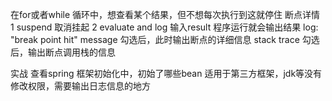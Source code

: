 在for或者while 循环中，想查看某个结果，但不想每次执行到这就停住
断点详情
 1 suspend 取消挂起
 2 evaluate and log     输入result  程序运行就会输出结果
   log: "break point hit" message  勾选后，此时输出断点的详细信息
   stack trace           勾选后，输出断点调用栈的信息
   
 
实战
 查看spring 框架初始化中，初始了哪些bean 
 适用于第三方框架，jdk等没有修改权限，需要输出日志信息的地方   